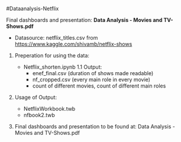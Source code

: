 #Dataanalysis-Netflix

Final dashboards and presentation: **Data Analysis - Movies and TV-Shows.pdf**
- Datasource: netflix_titles.csv from https://www.kaggle.com/shivamb/netflix-shows
1. Preperation for using the data:
   - Netflix_shorten.ipynb
   1.1 Output:
       - enef_final.csv (duration of shows made readable)
       - nf_cropped.csv (every main role in every movie)
       - count of different movies, count of different main roles

2. Usage of Output:
   - NetflixWorkbook.twb
   - nfbook2.twb

3. Final dashboards and presentation to be found at: Data Analysis - Movies and TV-Shows.pdf
